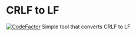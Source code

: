 # CRLF to LF
[![CodeFactor](https://www.codefactor.io/repository/github/pacodiazdg/crlf-to-lf/badge)](https://www.codefactor.io/repository/github/pacodiazdg/crlf-to-lf)
 Simple tool that converts CRLF to LF

